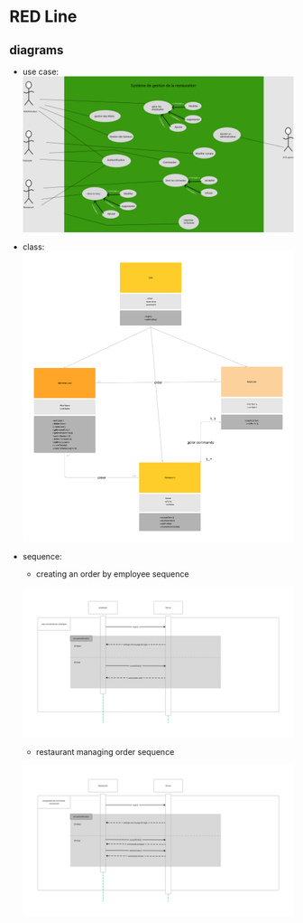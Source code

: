 # RED Line

## diagrams

 - use case:
 ![use case](use-case.png)

 - class:
    ![class](class.png)

 - sequence:
   
   - creating an order by employee sequence

    ![sequence 1](seq1.png)

   -  restaurant managing order sequence

    ![sequence 2](seq2.png)